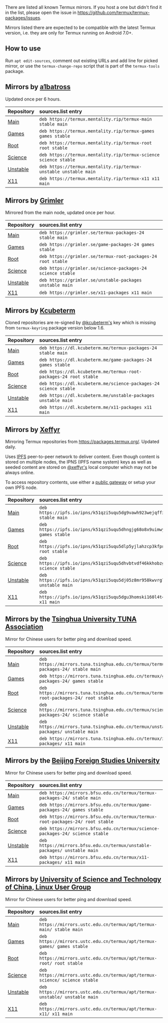 There are listed all known Termux mirrors. If you host a one but didn't find it in the list, please open the issue in https://github.com/termux/termux-packages/issues.

Mirrors listed there are expected to be compatible with the latest Termux version, i.e. they are only for Termux running on Android 7.0+.

## How to use

Run `apt edit-sources`, comment out existing URLs and add line for picked mirror, or use the `termux-change-repo` script that is part of the `termux-tools` package.

## Mirrors by [a1batross](https://github.com/a1batross)

Updated once per 6 hours.

|Repository|sources.list entry                                               |
|:---------|:----------------------------------------------------------------|
|[Main](https://github.com/termux/termux-packages)      |`deb https://termux.mentality.rip/termux-main stable main`|
|[Games](https://github.com/termux/game-packages)     |`deb https://termux.mentality.rip/termux-games games stable` |
|[Root](https://github.com/termux/termux-root-packages)      |`deb https://termux.mentality.rip/termux-root root stable`|
|[Science](https://github.com/termux/science-packages)   |`deb https://termux.mentality.rip/termux-science science stable`|
|[Unstable](https://github.com/termux/unstable-packages)  |`deb https://termux.mentality.rip/termux-unstable unstable main`|
|[X11](https://github.com/termux/x11-packages)       |`deb https://termux.mentality.rip/termux-x11 x11 main`|

## Mirrors by [Grimler](https://github.com/grimler91)

Mirrored from the main node, updated once per hour.

|Repository|sources.list entry                                               |
|:---------|:----------------------------------------------------------------|
|[Main](https://github.com/termux/termux-packages)      |`deb https://grimler.se/termux-packages-24 stable main`|
|[Games](https://github.com/termux/game-packages)     |`deb https://grimler.se/game-packages-24 games stable` |
|[Root](https://github.com/termux/termux-root-packages)      |`deb https://grimler.se/termux-root-packages-24 root stable`|
|[Science](https://github.com/termux/science-packages)   |`deb https://grimler.se/science-packages-24 science stable`|
|[Unstable](https://github.com/termux/unstable-packages)  |`deb https://grimler.se/unstable-packages unstable main`|
|[X11](https://github.com/termux/x11-packages)       |`deb https://grimler.se/x11-packages x11 main`|

## Mirrors by [Kcubeterm](https://github.com/kcubeterm)

Cloned repositories are re-signed by [@kcubeterm's](https://github.com/kcubeterm) key which is missing from `termux-keyring` package version below 1.6.

|Repository|sources.list entry                                               |
|:---------|:----------------------------------------------------------------|
|[Main](https://github.com/termux/termux-packages)      |`deb https://dl.kcubeterm.me/termux-packages-24 stable main`|
|[Games](https://github.com/termux/game-packages)     |`deb https://dl.kcubeterm.me/game-packages-24 games stable` |
|[Root](https://github.com/termux/termux-root-packages)      |`deb https://dl.kcubeterm.me/termux-root-packages-24 root stable`|
|[Science](https://github.com/termux/science-packages)   |`deb https://dl.kcubeterm.me/science-packages-24 science stable`|
|[Unstable](https://github.com/termux/unstable-packages)  |`deb https://dl.kcubeterm.me/unstable-packages unstable main`|
|[X11](https://github.com/termux/x11-packages)       |`deb https://dl.kcubeterm.me/x11-packages x11 main`|

## Mirrors by [Xeffyr](https://github.com/xeffyr)

Mirroring Termux repositories from https://packages.termux.org/. Updated daily.

Uses [IPFS](https://ipfs.io) peer-to-peer network to deliver content. Even though content is stored on multiple nodes, the IPNS (IPFS name system) keys as well as seeded content are stored on [@xeffyr's](https://github.com/xeffyr) local computer which may not be always online.

To access repository contents, use either a [public gateway](https://ipfs.github.io/public-gateway-checker/) or setup your own IPFS node.

|Repository|sources.list entry                                               |
|:---------|:----------------------------------------------------------------|
|[Main](https://github.com/termux/termux-packages)      |`deb https://ipfs.io/ipns/k51qzi5uqu5dg9vawh923wejqffxiu9bhqlze5f508msk0h7ylpac27fdgaskx stable main`|
|[Games](https://github.com/termux/game-packages)     |`deb https://ipfs.io/ipns/k51qzi5uqu5dhngjg68o8x9uimwy5h8iqt91n2266idc7uet9ew3lc472upy27 games stable` |
|[Root](https://github.com/termux/termux-root-packages)      |`deb https://ipfs.io/ipns/k51qzi5uqu5dlp5yjlahzcp3kfpnhbifo9ka9iybo3bp5vt781duafkyyvt9al root stable`|
|[Science](https://github.com/termux/science-packages)   |`deb https://ipfs.io/ipns/k51qzi5uqu5dhvbtvdf46kkhobzgamhiirte6s6k28l2c1iapumphh3cpkw33f science stable`|
|[Unstable](https://github.com/termux/unstable-packages)  |`deb https://ipfs.io/ipns/k51qzi5uqu5dj05z8mr958kwvrg7a0wqouj5nnoo5uqu1btnsljvpznfaav9nk unstable main`|
|[X11](https://github.com/termux/x11-packages)       |`deb https://ipfs.io/ipns/k51qzi5uqu5dgu3homski160l4t4bmp52vb6dbgxb5bda90rewnwg64wnkwxj4 x11 main`|

## Mirrors by the [Tsinghua University TUNA Association](https://tuna.moe/)

Mirror for Chinese users for better ping and download speed.

|Repository|sources.list entry                                               |
|:---------|:----------------------------------------------------------------|
|[Main](https://github.com/termux/termux-packages)      |`deb https://mirrors.tuna.tsinghua.edu.cn/termux/termux-packages-24/ stable main`|
|[Games](https://github.com/termux/game-packages)     |`deb https://mirrors.tuna.tsinghua.edu.cn/termux/game-packages-24/ games stable` |
|[Root](https://github.com/termux/termux-root-packages)      |`deb https://mirrors.tuna.tsinghua.edu.cn/termux/termux-root-packages-24/ root stable`|
|[Science](https://github.com/termux/science-packages)   |`deb https://mirrors.tuna.tsinghua.edu.cn/termux/science-packages-24/ science stable`|
|[Unstable](https://github.com/termux/unstable-packages)  |`deb https://mirrors.tuna.tsinghua.edu.cn/termux/unstable-packages/ unstable main`|
|[X11](https://github.com/termux/x11-packages)       |`deb https://mirrors.tuna.tsinghua.edu.cn/termux/x11-packages/ x11 main`|

## Mirrors by the [Beijing Foreign Studies University](http://www.bfsu.edu.cn/)

Mirror for Chinese users for better ping and download speed.

|Repository|sources.list entry                                               |
|:---------|:----------------------------------------------------------------|
|[Main](https://github.com/termux/termux-packages)      |`deb https://mirrors.bfsu.edu.cn/termux/termux-packages-24/ stable main`|
|[Games](https://github.com/termux/game-packages)     |`deb https://mirrors.bfsu.edu.cn/termux/game-packages-24/ games stable` |
|[Root](https://github.com/termux/termux-root-packages)      |`deb https://mirrors.bfsu.edu.cn/termux/termux-root-packages-24/ root stable`|
|[Science](https://github.com/termux/science-packages)   |`deb https://mirrors.bfsu.edu.cn/termux/science-packages-24/ science stable`|
|[Unstable](https://github.com/termux/unstable-packages)  |`deb https://mirrors.bfsu.edu.cn/termux/unstable-packages/ unstable main`|
|[X11](https://github.com/termux/x11-packages)       |`deb https://mirrors.bfsu.edu.cn/termux/x11-packages/ x11 main`|

## Mirrors by [University of Science and Technology of China, Linux User Group](https://lug.ustc.edu.cn/)

Mirror for Chinese users for better ping and download speed.

|Repository|sources.list entry                                               |
|:---------|:----------------------------------------------------------------|
|[Main](https://github.com/termux/termux-packages)      |`deb https://mirrors.ustc.edu.cn/termux/apt/termux-main/ stable main`|
|[Games](https://github.com/termux/game-packages)     |`deb https://mirrors.ustc.edu.cn/termux/apt/termux-games/ games stable` |
|[Root](https://github.com/termux/termux-root-packages)      |`deb https://mirrors.ustc.edu.cn/termux/apt/termux-root/ root stable`|
|[Science](https://github.com/termux/science-packages)   |`deb https://mirrors.ustc.edu.cn/termux/apt/termux-science/ science stable`|
|[Unstable](https://github.com/termux/unstable-packages)  |`deb https://mirrors.ustc.edu.cn/termux/apt/termux-unstable/ unstable main`|
|[X11](https://github.com/termux/x11-packages)       |`deb https://mirrors.ustc.edu.cn/termux/apt/termux-x11/ x11 main`|
